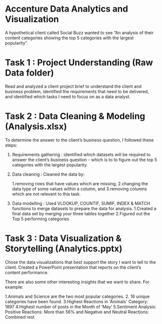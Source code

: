 # Accenture Data Analytics and Visualization

A hypothetical client called Social Buzz wanted to see “An analysis of their content categories showing the top 5 categories with the largest popularity”.

# Task 1 : Project Understanding (Raw Data folder)
Read and analyzed a client project brief to understand the client and business problem, identified the requirements that need to be delivered, and identified which tasks I need to focus on as a data analyst.
 
# Task 2 : Data Cleaning & Modeling (Analysis.xlsx)
To determine the answer to the client’s business question, I followed these steps:

1. Requirements gathering : identified which datasets will be required to answer the client’s business question - which is to to figure out the top 5 categories with the largest popularity.

2. Data cleaning : Cleaned the data by:

    1.removing rows that have values which are missing,
    2.changing the data type of some values within a column, and
    3.removing columns which are not relevant to this task.

3. Data modelling : Used VLOOKUP, COUNTIF, SUMIF, INDEX & MATCH functions to merge datasets to prepare the data for analysis.
   1.Created a final data set by merging your three tables together
   2.Figured out the Top 5 performing categories

# Task 3 : Data Visualization & Storytelling   (Analytics.pptx)   
Chose the data visualizations that best support the story I want to tell to the client. Created a PowerPoint presentation that reports on the client’s content performance.

There are also some other interesting insights that we want to share. For example:

 1.Animals and Science are the two most popular categories.
 2. 16 unique categories have been found.
 3.Highest Reactions in 'Animals' Category: 1897
 4.Highest number of posts in the Month of ‘May’
 5.Sentiment Analysis: Positive Reactions: More than 56% and Negative and Neutral Reactions: Combined rest

